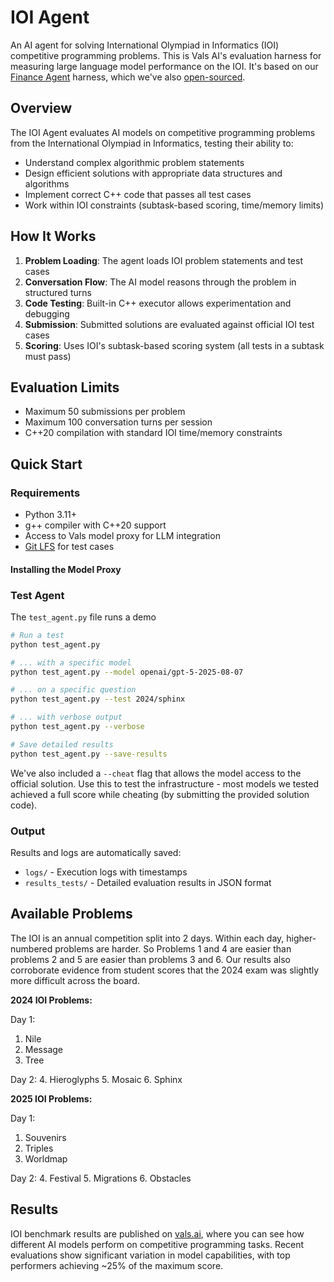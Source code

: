 # IOI Agent

An AI agent for solving International Olympiad in Informatics (IOI) competitive programming problems. This is Vals AI's evaluation harness for measuring large language model performance on the IOI. It's based on our [Finance Agent](https://www.vals.ai/benchmarks/finance_agent) harness, which we've also [open-sourced](https://github.com/vals-ai/finance-agent).

## Overview

The IOI Agent evaluates AI models on competitive programming problems from the International Olympiad in Informatics, testing their ability to:

- Understand complex algorithmic problem statements
- Design efficient solutions with appropriate data structures and algorithms
- Implement correct C++ code that passes all test cases
- Work within IOI constraints (subtask-based scoring, time/memory limits)

## How It Works

1. **Problem Loading**: The agent loads IOI problem statements and test cases
2. **Conversation Flow**: The AI model reasons through the problem in structured turns
3. **Code Testing**: Built-in C++ executor allows experimentation and debugging
4. **Submission**: Submitted solutions are evaluated against official IOI test cases
5. **Scoring**: Uses IOI's subtask-based scoring system (all tests in a subtask must pass)

## Evaluation Limits

- Maximum 50 submissions per problem
- Maximum 100 conversation turns per session
- C++20 compilation with standard IOI time/memory constraints

## Quick Start

### Requirements

- Python 3.11+
- g++ compiler with C++20 support
- Access to Vals model proxy for LLM integration
- [Git LFS](https://git-lfs.com/) for test cases

#### Installing the Model Proxy
<!-- TODO: public repo? -->

### Test Agent
The `test_agent.py` file runs a demo

```bash
# Run a test
python test_agent.py

# ... with a specific model
python test_agent.py --model openai/gpt-5-2025-08-07

# ... on a specific question
python test_agent.py --test 2024/sphinx

# ... with verbose output
python test_agent.py --verbose

# Save detailed results
python test_agent.py --save-results
```

We've also included a `--cheat` flag that allows the model access to the official solution. Use this to test the infrastructure - most models we tested achieved a full score while cheating (by submitting the provided solution code).

### Output

Results and logs are automatically saved:
- `logs/` - Execution logs with timestamps
- `results_tests/` - Detailed evaluation results in JSON format

## Available Problems

The IOI is an annual competition split into 2 days. Within each day, higher-numbered problems are harder. So Problems 1 and 4 are easier than problems 2 and 5 are easier than problems 3 and 6. Our results also corroborate evidence from student scores that the 2024 exam was slightly more difficult across the board.

**2024 IOI Problems:**

Day 1:
1. Nile
2. Message
3. Tree

Day 2:
4. Hieroglyphs
5. Mosaic
6. Sphinx

**2025 IOI Problems:**

Day 1:
1. Souvenirs
2. Triples
3. Worldmap

Day 2:
4. Festival
5. Migrations
6. Obstacles

## Results

IOI benchmark results are published on [vals.ai](https://www.vals.ai/benchmarks/ioi), where you can see how different AI models perform on competitive programming tasks. Recent evaluations show significant variation in model capabilities, with top performers achieving ~25% of the maximum score.